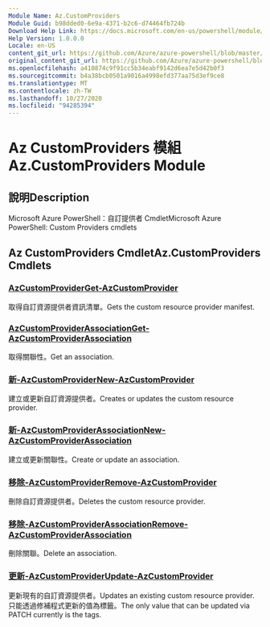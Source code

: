 ```yaml
---
Module Name: Az.CustomProviders
Module Guid: b98dded0-6e9a-4371-b2c6-d74464fb724b
Download Help Link: https://docs.microsoft.com/en-us/powershell/module/az.customproviders
Help Version: 1.0.0.0
Locale: en-US
content_git_url: https://github.com/Azure/azure-powershell/blob/master/src/CustomProviders/help/Az.CustomProviders.md
original_content_git_url: https://github.com/Azure/azure-powershell/blob/master/src/CustomProviders/help/Az.CustomProviders.md
ms.openlocfilehash: a410874c9f91cc5b34eabf9142d6ea7e5d42b0f3
ms.sourcegitcommit: b4a38bcb0501a9016a4998efd377aa75d3ef9ce8
ms.translationtype: MT
ms.contentlocale: zh-TW
ms.lasthandoff: 10/27/2020
ms.locfileid: "94285394"
---
```

# <span data-ttu-id="1c4c9-101">Az CustomProviders 模組</span><span class="sxs-lookup"><span data-stu-id="1c4c9-101">Az.CustomProviders Module</span></span>
## <span data-ttu-id="1c4c9-102">說明</span><span class="sxs-lookup"><span data-stu-id="1c4c9-102">Description</span></span>
<span data-ttu-id="1c4c9-103">Microsoft Azure PowerShell：自訂提供者 Cmdlet</span><span class="sxs-lookup"><span data-stu-id="1c4c9-103">Microsoft Azure PowerShell: Custom Providers cmdlets</span></span>

## <span data-ttu-id="1c4c9-104">Az CustomProviders Cmdlet</span><span class="sxs-lookup"><span data-stu-id="1c4c9-104">Az.CustomProviders Cmdlets</span></span>
### [<span data-ttu-id="1c4c9-105">AzCustomProvider</span><span class="sxs-lookup"><span data-stu-id="1c4c9-105">Get-AzCustomProvider</span></span>](Get-AzCustomProvider.md)
<span data-ttu-id="1c4c9-106">取得自訂資源提供者資訊清單。</span><span class="sxs-lookup"><span data-stu-id="1c4c9-106">Gets the custom resource provider manifest.</span></span>

### [<span data-ttu-id="1c4c9-107">AzCustomProviderAssociation</span><span class="sxs-lookup"><span data-stu-id="1c4c9-107">Get-AzCustomProviderAssociation</span></span>](Get-AzCustomProviderAssociation.md)
<span data-ttu-id="1c4c9-108">取得關聯性。</span><span class="sxs-lookup"><span data-stu-id="1c4c9-108">Get an association.</span></span>

### [<span data-ttu-id="1c4c9-109">新-AzCustomProvider</span><span class="sxs-lookup"><span data-stu-id="1c4c9-109">New-AzCustomProvider</span></span>](New-AzCustomProvider.md)
<span data-ttu-id="1c4c9-110">建立或更新自訂資源提供者。</span><span class="sxs-lookup"><span data-stu-id="1c4c9-110">Creates or updates the custom resource provider.</span></span>

### [<span data-ttu-id="1c4c9-111">新-AzCustomProviderAssociation</span><span class="sxs-lookup"><span data-stu-id="1c4c9-111">New-AzCustomProviderAssociation</span></span>](New-AzCustomProviderAssociation.md)
<span data-ttu-id="1c4c9-112">建立或更新關聯性。</span><span class="sxs-lookup"><span data-stu-id="1c4c9-112">Create or update an association.</span></span>

### [<span data-ttu-id="1c4c9-113">移除-AzCustomProvider</span><span class="sxs-lookup"><span data-stu-id="1c4c9-113">Remove-AzCustomProvider</span></span>](Remove-AzCustomProvider.md)
<span data-ttu-id="1c4c9-114">刪除自訂資源提供者。</span><span class="sxs-lookup"><span data-stu-id="1c4c9-114">Deletes the custom resource provider.</span></span>

### [<span data-ttu-id="1c4c9-115">移除-AzCustomProviderAssociation</span><span class="sxs-lookup"><span data-stu-id="1c4c9-115">Remove-AzCustomProviderAssociation</span></span>](Remove-AzCustomProviderAssociation.md)
<span data-ttu-id="1c4c9-116">刪除關聯。</span><span class="sxs-lookup"><span data-stu-id="1c4c9-116">Delete an association.</span></span>

### [<span data-ttu-id="1c4c9-117">更新-AzCustomProvider</span><span class="sxs-lookup"><span data-stu-id="1c4c9-117">Update-AzCustomProvider</span></span>](Update-AzCustomProvider.md)
<span data-ttu-id="1c4c9-118">更新現有的自訂資源提供者。</span><span class="sxs-lookup"><span data-stu-id="1c4c9-118">Updates an existing custom resource provider.</span></span>
<span data-ttu-id="1c4c9-119">只能透過修補程式更新的值為標籤。</span><span class="sxs-lookup"><span data-stu-id="1c4c9-119">The only value that can be updated via PATCH currently is the tags.</span></span>

